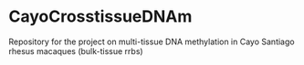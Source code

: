 # CayoCrosstissueDNAm
Repository for the project on multi-tissue DNA methylation in Cayo Santiago rhesus macaques (bulk-tissue rrbs)
